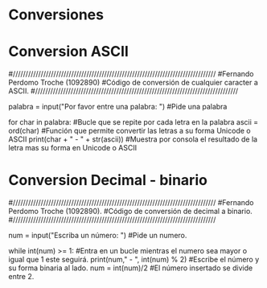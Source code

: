# Conversiones

# Conversion ASCII

#////////////////////////////////////////////////////////////////////////////////
    #Fernando Perdomo Troche (1092890)
    #Código de conversión de cualquier caracter a ASCII.
#////////////////////////////////////////////////////////////////////////////////

palabra = input("Por favor entre una palabra: ")    #Pide una palabra

for char in palabra:                    #Bucle que se repite por cada letra en la palabra
    ascii = ord(char)                   #Función que permite convertir las letras a su forma Unicode o ASCII
    print(char + " - " + str(ascii))    #Muestra por consola el resultado de la letra mas su forma en Unicode o ASCII
    
# Conversion Decimal - binario

#////////////////////////////////////////////////////////////////////////////////
    #Fernando Perdomo Troche (1092890).
    #Código de conversión de decimal a binario.
#////////////////////////////////////////////////////////////////////////////////

num = input("Escriba un número: ")  #Pide un numero.

while int(num) >= 1:                    #Entra en un bucle mientras el numero sea mayor o igual que 1 este seguirá.
    print(num," - ", int(num) % 2)      #Escribe el número y su forma binaria al lado.
    num = int(num)/2                    #El número insertado se divide entre 2.
